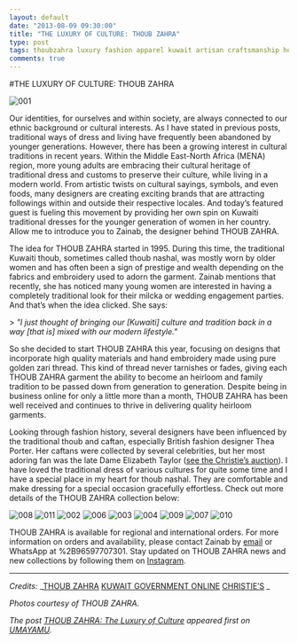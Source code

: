```yaml
---
layout: default
date: "2013-08-09 09:30:00"
title: "THE LUXURY OF CULTURE: THOUB ZAHRA"
type: post
tags: thoubzahra luxury fashion apparel kuwait artisan craftsmanship heritage tradition culture
comments: true
---
```


#THE LUXURY OF CULTURE: THOUB ZAHRA

![001][1]

Our identities, for ourselves and within society, are always connected to our ethnic background or cultural interests. As I have stated in previous posts, traditional ways of dress and living have frequently been abandoned by younger generations. However, there has been a growing interest in cultural traditions in recent years. Within the Middle East-North Africa (MENA) region, more young adults are embracing their cultural heritage of traditional dress and customs to preserve their culture, while living in a modern world. From artistic twists on cultural sayings, symbols, and even foods, many designers are creating exciting brands that are attracting followings within and outside their respective locales. And today’s featured guest is fueling this movement by providing her own spin on Kuwaiti traditional dresses for the younger generation of women in her country. Allow me to introduce you to Zainab, the designer behind THOUB ZAHRA.

The idea for THOUB ZAHRA started in 1995. During this time, the traditional Kuwaiti thoub, sometimes called thoub nashal, was mostly worn by older women and has often been a sign of prestige and wealth depending on the fabrics and embroidery used to adorn the garment. Zainab mentions that recently, she has noticed many young women are interested in having a completely traditional look for their milcka or wedding engagement parties. And that’s when the idea clicked. She says:

&gt; _"I just thought of bringing our [Kuwaiti] culture and tradition back in a way [that is] mixed with our modern lifestyle."_

So she decided to start THOUB ZAHRA this year, focusing on designs that incorporate high quality materials and hand embroidery made using pure golden zari thread. This kind of thread never tarnishes or fades, giving each THOUB ZAHRA garment the ability to become an heirloom and family tradition to be passed down from generation to generation. Despite being in business online for only a little more than a month, THOUB ZAHRA has been well received and continues to thrive in delivering quality heirloom garments.

Looking through fashion history, several designers have been influenced by the traditional thoub and caftan, especially British fashion designer Thea Porter. Her caftans were collected by several celebrities, but her most adoring fan was the late Dame Elizabeth Taylor ([see the Christie’s auction][2]). I have loved the traditional dress of various cultures for quite some time and I have a special place in my heart for thoub nashal. They are comfortable and make dressing for a special occasion gracefully effortless. Check out more details of the THOUB ZAHRA collection below:

![008][3] ![011][4] ![002][5] ![006][6] ![003][7] ![004][8] ![009][9] ![007][10] ![010][11]

THOUB ZAHRA is available for regional and international orders. For more information on orders and availability, please contact Zainab by [email][12] or WhatsApp at %2B96597707301. Stay updated on THOUB ZAHRA news and new collections by following them on [Instagram][13].

* * *

_Credits:_
_[THOUB ZAHRA][14]
[KUWAIT GOVERNMENT ONLINE][15]
[CHRISTIE’S][16] _

_Photos courtesy of THOUB ZAHRA._

_The post [THOUB ZAHRA: The Luxury of Culture][17] appeared first on [UMAYAMU][18]._

   [1]: http://farm8.staticflickr.com/7439/9471119855_4781ef46b2_o.jpg
   [2]: http://www.christies.com/lotfinder/textiles-costume/a-thea-porter-caftan-of-cotton-ikat-5502719-details.aspx (Elizabeth Taylor Auction)
   [3]: http://farm4.staticflickr.com/3810/9473902690_55f107f6ff_o.jpg
   [4]: http://farm6.staticflickr.com/5321/9473902362_75863b54e9_o.jpg
   [5]: http://farm8.staticflickr.com/7439/9471119797_f9c0e3b6c8_o.jpg
   [6]: http://farm6.staticflickr.com/5473/9473902964_46b6d45909_o.jpg
   [7]: http://farm6.staticflickr.com/5520/9473903230_29f9448001_o.jpg
   [8]: http://farm3.staticflickr.com/2891/9473903136_db65957be9_o.jpg
   [9]: http://farm6.staticflickr.com/5456/9473902680_379804acef_o.jpg
   [10]: http://farm6.staticflickr.com/5451/9471119443_eeae8389fd_o.jpg
   [11]: http://farm3.staticflickr.com/2825/9473902500_bf3d109658_o.jpg
   [12]: mailto:zanoooba_89@hotmail.com?subject=Hello%20THOUB%20ZAHRA!&amp;body=I%20saw%20your%20feature%20on%20UMAYAMU%20and%20want%20more%20information%20about%20the%20THOUB%20ZAHRA%20collection.
   [13]: https://instagram.com/thoubzahra (@THOUBZAHRA)
   [14]: https://instagram.com/thoubzahra (THOUB ZAHRA)
   [15]: http://www.e.gov.kw/sites/kgoenglish/portal/pages/visitors/aboutkuwait/cultureandheritage_customsandtraditions.aspx (Kuwait Government Online)
   [16]: http://www.christies.com/lotfinder/textiles-costume/a-thea-porter-caftan-of-cotton-ikat-5502719-details.aspx (CHRISTIE'S: THE COLLECTION OF ELIZABETH TAYLOR)
   [17]: http://www.umayamu.com/post/57821027857/thoub-zahra-the-luxury-of-culture (THOUB ZAHRA: The Luxury of Culture)
   [18]: http://www.umayamu.com (UMAYAMU)
